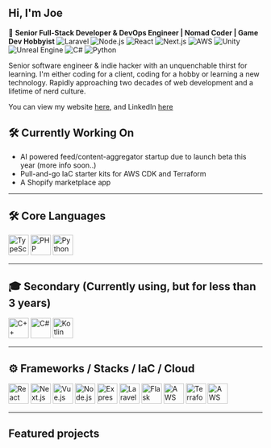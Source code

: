 ## Hi, I'm Joe

🚀 **Senior Full-Stack Developer & DevOps Engineer | Nomad Coder | Game Dev Hobbyist**
![Laravel](https://img.shields.io/badge/Laravel-F72C1F?style=flat&logo=laravel&logoColor=white)
![Node.js](https://img.shields.io/badge/Node.js-339933?style=flat&logo=node.js&logoColor=white)
![React](https://img.shields.io/badge/React-61DAFB?style=flat&logo=react&logoColor=black)
![Next.js](https://img.shields.io/badge/Next.js-000000?style=flat&logo=next.js&logoColor=white)
![AWS](https://img.shields.io/badge/AWS-FF9900?style=flat&logo=amazonaws&logoColor=white)
![Unity](https://img.shields.io/badge/Unity-000000?style=flat&logo=unity&logoColor=white)
![Unreal Engine](https://img.shields.io/badge/Unreal-313131?style=flat&logo=unrealengine&logoColor=white)
![C#](https://img.shields.io/badge/C%23-239120?style=flat&logo=c-sharp&logoColor=white)
![Python](https://img.shields.io/badge/Python-3776AB?style=flat&logo=python&logoColor=white)

Senior software engineer & indie hacker with an unquenchable thirst for learning. I'm either coding for a client, coding for a hobby or learning a new technology. Rapidly approaching two decades of web development and a lifetime of nerd culture.

You can view my website [here](https://nomad-code.dev), and LinkedIn [here](https://www.linkedin.com/in/nomad-joe/)

## 🛠️ Currently Working On
- AI powered feed/content-aggregator startup due to launch beta this year (more info soon..)
- Pull-and-go IaC starter kits for AWS CDK and Terraform
- A Shopify marketplace app

---

## 🛠️ Core Languages

<img src="https://cdn.simpleicons.org/typescript/3178C6/white" alt="TypeScript" width="40"/>
<img src="https://cdn.simpleicons.org/php/777BB4/white" alt="PHP" width="40"/>
<img src="https://cdn.simpleicons.org/python/3776AB/white" alt="Python" width="40"/>

---

## 🎓 Secondary (Currently using, but for less than 3 years)

<img src="https://cdn.simpleicons.org/cplusplus/00599C/white" alt="C++" width="40"/>
<img src="https://cdn.simpleicons.org/csharp/239120/white" alt="C#" width="40"/>
<img src="https://cdn.simpleicons.org/kotlin/7F52FF/white" alt="Kotlin" width="40"/>

---

## ⚙️ Frameworks / Stacks / IaC / Cloud

<img src="https://cdn.simpleicons.org/react/61DAFB/black" alt="React" width="40"/>
<img src="https://cdn.simpleicons.org/nextdotjs/000000/white" alt="Next.js" width="40"/>
<img src="https://cdn.simpleicons.org/vue.js/4FC08D/white" alt="Vue.js" width="40"/>
<img src="https://cdn.simpleicons.org/node.js/339933/white" alt="Node.js" width="40"/>
<img src="https://cdn.simpleicons.org/express/000000/white" alt="Express" width="40"/>
<img src="https://cdn.simpleicons.org/laravel/F72C1F/white" alt="Laravel" width="40"/>
<img src="https://cdn.simpleicons.org/flask/000000/white" alt="Flask" width="40"/>
<img src="https://cdn.simpleicons.org/amazonaws/FF9900/white" alt="AWS" width="40"/>
<img src="https://cdn.simpleicons.org/terraform/7B42BC/white" alt="Terraform" width="40"/>
<img src="https://cdn.simpleicons.org/awscloudformation/FF9900/white" alt="AWS CDK" width="40"/>

---

## Featured projects



<!--
**OffRoadCodeMode/OffRoadCodeMode** is a ✨ _special_ ✨ repository because its `README.md` (this file) appears on your GitHub profile.

Here are some ideas to get you started:

- 🔭 I’m currently working on ...
- 🌱 I’m currently learning ...
- 👯 I’m looking to collaborate on ...
- 🤔 I’m looking for help with ...
- 💬 Ask me about ...
- 📫 How to reach me: ...
- 😄 Pronouns: ...
- ⚡ Fun fact: ...
-->
